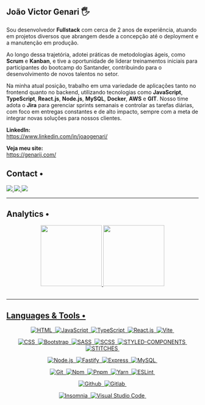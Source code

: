 ## João Victor Genari 🖐️

Sou desenvolvedor <strong>Fullstack</strong> com cerca de 2 anos de experiência, atuando em projetos diversos que abrangem desde a concepção até o deployment e a manutenção em produção. <br>

Ao longo dessa trajetória, adotei práticas de metodologias ágeis, como <strong>Scrum</strong> e <strong>Kanban</strong>, e tive a oportunidade de liderar treinamentos iniciais para participantes do bootcamp do Santander, contribuindo para o desenvolvimento de novos talentos no setor.

Na minha atual posição, trabalho em uma variedade de aplicações tanto no frontend quanto no backend, utilizando tecnologias como <strong>JavaScript</strong>, <strong>TypeScript</strong>, <strong>React.js</strong>, <strong>Node.js</strong>, <strong>MySQL</strong>, <strong>Docker</strong>, <strong>AWS</strong> e <strong>GIT</strong>. Nosso time adota o <strong>Jira</strong> para gerenciar sprints semanais e controlar as tarefas diárias, com foco em entregas constantes e de alto impacto, sempre com a meta de integrar novas soluções para nossos clientes.

<strong>LinkedIn:</strong> <br>
https://www.linkedin.com/in/joaogenari/ <br>

<strong>Veja meu site:</strong> <br>
https://genarij.com/ <br>

## Contact •

<div align="left">

  <a href="https://www.linkedin.com/in/joaogenari/" target="_blank">
    <img src="https://img.shields.io/badge/-LINKEDIN-05122A?style=flat&logo=Linkedin&logoColor=white"/>
  </a>
  <a href="mailto:victor.olr@hotmail.com" target="_blank">
    <img src="https://img.shields.io/badge/-EMAIL-05122A?style=flat&logo=minutemailer&logoColor=white"/>
  </a>
  <a href="https://genarij.com/" target="_blank">
    <img src="https://img.shields.io/badge/-PORTFOLIO-05122A?style=flat&logo=OpenProject&logoColor=white"/>
  </a>

</div>

<hr>

## Analytics •

<div align="center">
  <a href="https://github.com/genari-j/">
  <img height="160em" src="https://github-readme-stats.vercel.app/api?username=genari-j&show_icons=true&theme=dark"/>
  <img height="160em" src="https://github-readme-stats.vercel.app/api/top-langs/?username=genari-j&layout=compact&theme=dark"/>
</div> <br>

<hr>

## Languages & Tools •
<div align="center">

  ![HTML](https://img.shields.io/badge/-HTML-05122A?style=flat&logo=HTML5)&nbsp;
  ![JavaScript](https://img.shields.io/badge/-JavaScript-05122A?style=flat&logo=javascript)&nbsp;
  ![TypeScript](https://img.shields.io/badge/-TypeScript-05122A?style=flat&logo=typescript)&nbsp;
  ![React.js](https://img.shields.io/badge/-React.js-05122A?style=flat&logo=react&logoColor=61DAFB)&nbsp;
  ![Vite](https://img.shields.io/badge/-Vite-05122A?style=flat&logo=vite&logoColor=646CFF)&nbsp;
  
  ![CSS](https://img.shields.io/badge/-CSS-05122A?style=flat&logo=CSS3&logoColor=1572B6)&nbsp;
  ![Bootstrap](https://img.shields.io/badge/-Bootstrap-05122A?style=flat&logo=bootstrap&logoColor=563D7C)&nbsp;
  ![SASS](https://img.shields.io/badge/-SASS-05122A?style=flat&logo=sass&logoColor=CC6699)&nbsp;
  ![SCSS](https://img.shields.io/badge/-SCSS-05122A?style=flat&logo=scss&logoColor=CC6699)&nbsp;
  ![STYLED-COMPONENTS](https://img.shields.io/badge/-StyledComponents-05122A?style=flat&logo=styled-components&logoColor=DB7093)&nbsp;
  ![STITCHES](https://img.shields.io/badge/-Stitches-05122A?style=flat&logo=stitches&logoColor=DB7093)&nbsp;
  
  ![Node.js](https://img.shields.io/badge/-Node.js-05122A?style=flat&logo=node.js&logoColor=339933)&nbsp;
  ![Fastify](https://img.shields.io/badge/-Fastify-05122A?style=flat&logo=fastify&logoColor=FFFFFF)&nbsp;
  ![Express](https://img.shields.io/badge/-Express-05122A?style=flat&logo=express&logoColor=339933)&nbsp;
  ![MySQL](https://img.shields.io/badge/-MySQL-05122A?style=flat&logo=MySQL&logoColor=4479A1)&nbsp;
  
  ![Git](https://img.shields.io/badge/-Git-05122A?style=flat&logo=git)&nbsp;
  ![Npm](https://img.shields.io/badge/-Npm-05122A?style=flat&logo=npm&logoColor=CB3837)&nbsp;
  ![Pnpm](https://img.shields.io/badge/-Pnpm-05122A?style=flat&logo=pnpm&logoColor=F1A800)&nbsp;
  ![Yarn](https://img.shields.io/badge/-Yarn-05122A?style=flat&logo=yarn&logoColor=2C8EBB)&nbsp;
  ![ESLint](https://img.shields.io/badge/-ESLint-05122A?style=flat&logo=eslint&logoColor=482FBD)&nbsp;

  ![Github](https://img.shields.io/badge/-GitHub-05122A?style=flat&logo=github)&nbsp;
  ![Gitlab](https://img.shields.io/badge/-Gitlab-05122A?style=flat&logo=gitlab)&nbsp;

  ![Insomnia](https://img.shields.io/badge/-Insomnia-05122A?style=flat&logo=Insomnia&logoColor=4000BF)&nbsp;
  ![Visual Studio Code](https://img.shields.io/badge/-Visual%20Studio%20Code-05122A?style=flat&logo=visual-studio-code&logoColor=007ACC)&nbsp;
  
</div>
